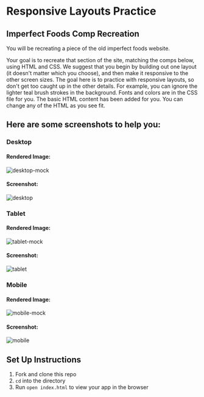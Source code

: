 # Responsive Layouts Practice

## Imperfect Foods Comp Recreation

You will be recreating a piece of the old imperfect foods website. 

Your goal is to recreate that section of the site, matching the comps below, using HTML and CSS. We suggest that you begin by building out one layout (it doesn't matter which you choose), and then make it responsive to the other screen sizes. The goal here is to practice with responsive layouts, so don't get too caught up in the other details. For example, you can ignore the lighter teal brush strokes in the background. Fonts and colors are in the CSS file for you. The basic HTML content has been added for you. You can change any of the HTML as you see fit. 

## Here are some screenshots to help you:

### Desktop
#### Rendered Image:
![desktop-mock](https://user-images.githubusercontent.com/51416773/143068884-c172fa6c-e6e5-4c5b-b9aa-b1a416c0c4cf.jpeg)
#### Screenshot:
![desktop](https://user-images.githubusercontent.com/51416773/142955257-7a54498c-c349-41b9-9f22-686aed19e067.png)

### Tablet
#### Rendered Image:
![tablet-mock](https://user-images.githubusercontent.com/51416773/143068974-04d718ec-bcf0-4f88-8657-170b90e70bc4.jpeg)
#### Screenshot:
![tablet](https://user-images.githubusercontent.com/51416773/142955245-70e9da78-2089-43bc-a582-5f1a5e086bdc.png)

### Mobile
#### Rendered Image:
![mobile-mock](https://user-images.githubusercontent.com/51416773/143068603-ccd17dbd-508c-4f81-a851-5a708edf4999.jpeg)
#### Screenshot:
![mobile](https://user-images.githubusercontent.com/51416773/142955248-aae790d1-453e-4af6-896e-8073b1e0f37b.png)

## Set Up Instructions
1. Fork and clone this repo
2. `cd` into the directory
3. Run `open index.html` to view your app in the browser
